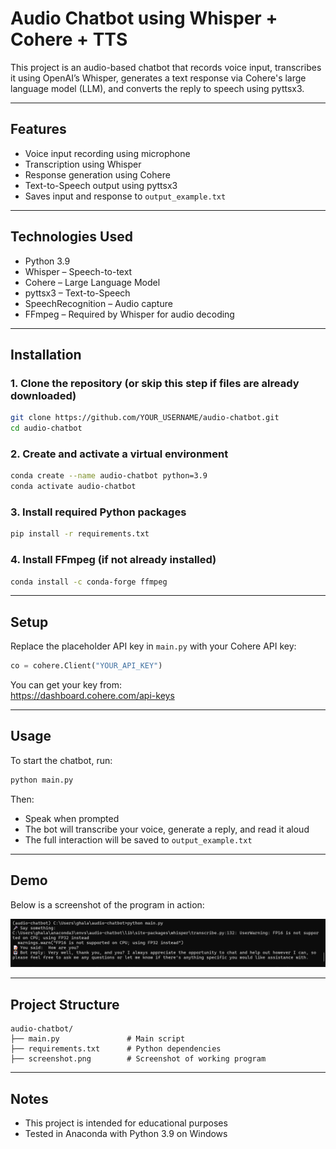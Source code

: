 # Audio Chatbot using Whisper + Cohere + TTS

This project is an audio-based chatbot that records voice input, transcribes it using OpenAI’s Whisper, generates a text response via Cohere's large language model (LLM), and converts the reply to speech using pyttsx3.

---

## Features
- Voice input recording using microphone
- Transcription using Whisper
- Response generation using Cohere
- Text-to-Speech output using pyttsx3
- Saves input and response to `output_example.txt`

---

## Technologies Used
- Python 3.9
- Whisper – Speech-to-text
- Cohere – Large Language Model
- pyttsx3 – Text-to-Speech
- SpeechRecognition – Audio capture
- FFmpeg – Required by Whisper for audio decoding

---

## Installation

### 1. Clone the repository (or skip this step if files are already downloaded)

```bash
git clone https://github.com/YOUR_USERNAME/audio-chatbot.git
cd audio-chatbot
```

### 2. Create and activate a virtual environment

```bash
conda create --name audio-chatbot python=3.9
conda activate audio-chatbot
```

### 3. Install required Python packages

```bash
pip install -r requirements.txt
```

### 4. Install FFmpeg (if not already installed)

```bash
conda install -c conda-forge ffmpeg
```

---

## Setup

Replace the placeholder API key in `main.py` with your Cohere API key:

```python
co = cohere.Client("YOUR_API_KEY")
```

You can get your key from:  
https://dashboard.cohere.com/api-keys

---

## Usage

To start the chatbot, run:

```bash
python main.py
```

Then:
- Speak when prompted
- The bot will transcribe your voice, generate a reply, and read it aloud
- The full interaction will be saved to `output_example.txt`

---

## Demo

Below is a screenshot of the program in action:

![Chatbot Screenshot](screenshot.png)



---

## Project Structure

```
audio-chatbot/
├── main.py               # Main script
├── requirements.txt      # Python dependencies
├── screenshot.png        # Screenshot of working program
```

---

## Notes

- This project is intended for educational purposes
- Tested in Anaconda with Python 3.9 on Windows
